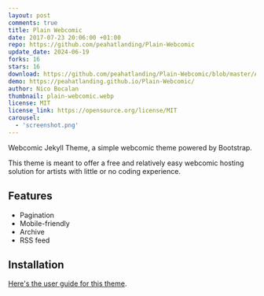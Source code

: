 ```yaml
---
layout: post
comments: true
title: Plain Webcomic
date: 2017-07-23 20:06:00 +01:00
repo: https://github.com/peahatlanding/Plain-Webcomic
update_date: 2024-06-19
forks: 16
stars: 16
download: https://github.com/peahatlanding/Plain-Webcomic/blob/master/Archive.zip
demo: https://peahatlanding.github.io/Plain-Webcomic/
author: Nico Bocalan
thumbnail: plain-webcomic.webp
license: MIT
license_link: https://opensource.org/license/MIT
carousel:
  - 'screenshot.png'
---
```


Webcomic Jekyll Theme, a simple webcomic theme powered by Bootstrap.

This theme is meant to offer a free and relatively easy webcomic hosting solution for artists with little or no coding experience.

## Features

* Pagination
* Mobile-friendly
* Archive
* RSS feed

## Installation

[Here's the user guide for this theme](https://peahatlanding.github.io/Plain-Webcomic/docs/index.html).
